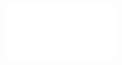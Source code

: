 <iframe src="//player.bilibili.com/player.html?aid=776806450&bvid=BV1i14y1w7me&cid=939259154&page=1" scrolling="no" border="0" frameborder="no" framespacing="0" allowfullscreen="true"> </iframe>
